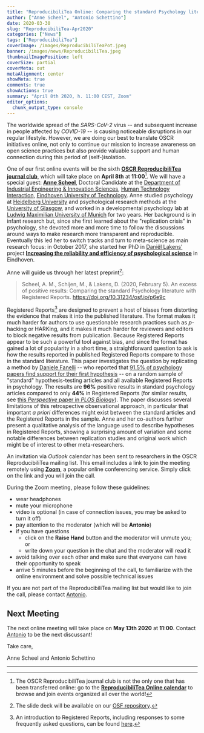 ```yaml
---
title: "ReproducibiliTea Online: Comparing the standard Psychology literature with Registered Reports"
author: ["Anne Scheel", "Antonio Schettino"]
date: 2020-03-30
slug: "ReproducibiliTea-Apr2020"
categories: ["News"]
tags: ["ReproducibiliTea"]
coverImage: /images/ReproducibiliTeaPot.jpeg
banner: /images/news/ReproducibiliTea.jpeg
thumbnailImagePosition: left
coverSize: partial
coverMeta: out
metaAlignment: center
showMeta: true
comments: true
showActions: true
summary: "April 8th 2020, h. 11:00 CEST, Zoom"
editor_options: 
  chunk_output_type: console
---
```


The worldwide spread of the *SARS-CoV-2* virus -- and subsequent increase in people affected by *COVID-19* -- is causing noticeable disruptions in our regular lifestyle. However, we are doing our best to translate OSCR initiatives online, not only to continue our mission to increase awareness on open science practices but also provide valuable support and human connection during this period of (self-)isolation.

One of our first online events will be the sixth [**OSCR ReproducibiliTea journal club**](https://www.openscience-rotterdam.com/2019/10/announcement-reproducibilitea/), which will take place on **April 8th** at **11:00**[^1]. We will have a special guest: [**Anne Scheel**](https://research.tue.nl/en/persons/anne-m-scheel), Doctoral Candidate at the [Department of Industrial Engineering & Innovation Sciences](https://research.tue.nl/en/organisations/department-of-industrial-engineering-innovation-sciences), [Human Technology Interaction](https://research.tue.nl/en/organisations/human-technology-interaction), [Eindhoven University of Technology](https://research.tue.nl/en/). Anne studied psychology at [Heidelberg University](https://www.uni-heidelberg.de/en) and psychological research methods at the [University of Glasgow](https://www.gla.ac.uk/), and worked in a developmental psychology lab at [Ludwig Maximilian University of Munich](https://www.en.uni-muenchen.de/index.html) for two years. Her background is in infant research but, since she first learned about the "replication crisis" in psychology, she devoted more and more time to follow the discussions around ways to make research more transparent and reproducible. Eventually this led her to switch tracks and turn to meta-science as main research focus: in October 2017, she started her PhD in [Daniël Lakens’](https://www.tue.nl/en/research/researchers/daniel-lakens/) project [**Increasing the reliability and efficiency of psychological science**](https://www.tue.nl/en/research/research-groups/human-technology-interaction/projects/improving-the-reliability-and-efficiency-of-psychological-science/) in Eindhoven.

Anne will guide us through her latest preprint[^2]: 

> Scheel, A. M., Schijen, M., & Lakens, D. (2020, February 5). An excess of positive results: Comparing the standard Psychology literature with Registered Reports. https://doi.org/10.31234/osf.io/p6e9c

Registered Reports[^3] are designed to prevent a host of biases from distorting the evidence that makes it into the published literature. The format makes it much harder for authors to use questionable research practices such as *p*-hacking or HARKing, and it makes it much harder for reviewers and editors to block negative results from publication. Because Registered Reports appear to be such a powerful tool against bias, and since the format has gained a lot of popularity in a short time, a straightforward question to ask is how the results reported in published Registered Reports compare to those in the standard literature. This paper investigates the question by replicating a method by [Daniele Fanelli](http://danielefanelli.com/aboutMe.html) -- who reported that [91.5% of psychology papers find support for their first hypothesis](https://doi.org/10.1371/journal.pone.0010068) -- on a random sample of "standard" hypothesis-testing articles and all available Registered Reports in psychology. The results are **96%** positive results in standard psychology articles compared to only **44%** in Registered Reports (for similar results, see [this *Perspective* paper in *PLOS Biology*](https://doi.org/10.1371/journal.pbio.3000246)). The paper discusses several limitations of this retrospective observational approach, in particular that important *a priori* differences might exist between the standard articles and the Registered Reports in the sample. Anne and her co-authors further present a qualitative analysis of the language used to describe hypotheses in Registered Reports, showing a surprising amount of variation and some notable differences between replication studies and original work which might be of interest to other meta-researchers.

An invitation via *Outlook* calendar has been sent to researchers in the OSCR ReproducibiliTea mailing list. This email includes a link to join the meeting remotely using [**Zoom**](https://zoom.us/), a popular online conferencing service. Simply click on the link and you will join the call. 

During the Zoom meeting, please follow these guidelines:

* wear headphones
* mute your microphone
* video is optional (in case of connection issues, you may be asked to turn it off)
* pay attention to the moderator (which will be **Antonio**)
* if you have questions
  - click on the **Raise Hand** button and the moderator will unmute you; or
  - write down your question in the chat and the moderator will read it
* avoid talking over each other and make sure that everyone can have their opportunity to speak
* arrive 5 minutes before the beginning of the call, to familiarize with the online environment and solve possible technical issues

If you are not part of the ReproducibiliTea mailing list but would like to join the call, please contact [Antonio](mailto:schettino@eur.nl).

## Next Meeting

The next online meeting will take place on **May 13th 2020** at **11:00**. Contact [Antonio](mailto:schettino@eur.nl) to be the next discussant!

Take care,

Anne Scheel and Antonio Schettino

***

[^1]: The OSCR ReproducibiliTea journal club is not the only one that has been transferred online: go to the [**ReproducibiliTea Online calendar**](https://reproducibilitea.netlify.com/calendar) to browse and join events organized all over the world!
[^2]: The slide deck will be available on our [OSF repository](https://osf.io/yk9pf/).
[^3]: An introduction to Registered Reports, including responses to some frequently asked questions, can be found [here](https://doi.org/10.3934/Neuroscience.2014.1.4).


